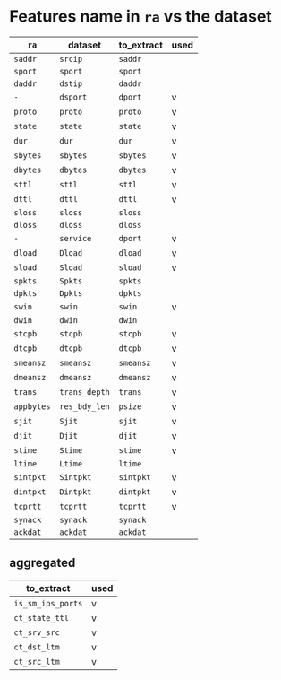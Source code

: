 # Features name in `ra` vs the dataset

|`ra`			|dataset		|to_extract		| used	|		
|-				|-				|-				|	-	|	
|`saddr`     	|`srcip`		|`saddr`		|		|
|`sport`		|`sport`		|`sport`	 	|		|
|`daddr`     	|`dstip`		|`daddr`	 	|		|
|`-`		  	|`dsport`		|`dport`	 	|	v	|
|`proto`		|`proto`		|`proto`	 	|	v	|
|`state`		|`state`		|`state`	 	|	v	|
|`dur`			|`dur`			|`dur`	 		|	v	|
|`sbytes`		|`sbytes`		|`sbytes`	 	|	v	|
|`dbytes`		|`dbytes`		|`dbytes`	 	|	v	|
|`sttl`			|`sttl`			|`sttl`	 		|	v	|
|`dttl`			|`dttl`			|`dttl`	 		|	v	|
|`sloss`		|`sloss`		|`sloss`	 	|		|
|`dloss`		|`dloss`		|`dloss`	 	|		|
|`-`		  	|`service`		|`dport`		|	v	|
|`dload`		|`Dload`		|`dload`	 	|	v	|
|`sload`		|`Sload`		|`sload`	 	|	v	|
|`spkts`		|`Spkts`		|`spkts`	 	|		|
|`dpkts`		|`Dpkts`		|`dpkts`	 	|		|
|`swin`			|`swin`			|`swin`	 		|	v	|
|`dwin`			|`dwin`			|`dwin`	 		|		|
|`stcpb`		|`stcpb`		|`stcpb`	 	|	v	|
|`dtcpb`		|`dtcpb`		|`dtcpb`	 	|	v	|
|`smeansz`		|`smeansz`		|`smeansz`	 	|	v	|
|`dmeansz`		|`dmeansz`		|`dmeansz`	 	|	v	|
|`trans`		|`trans_depth`	|`trans`		|	v	|
|`appbytes`		|`res_bdy_len`	|`psize`    	|	v	|
|`sjit`			|`Sjit`			|`sjit`	 		|	v	|
|`djit`			|`Djit`			|`djit`	 		|	v	|
|`stime`		|`Stime`		|`stime`	 	|	v	|
|`ltime`		|`Ltime`		|`ltime`	 	|		|
|`sintpkt`		|`Sintpkt`		|`sintpkt`	 	|	v	|
|`dintpkt`		|`Dintpkt`		|`dintpkt`	 	|	v	|
|`tcprtt`		|`tcprtt`		|`tcprtt`	 	|	v	|
|`synack`		|`synack`		|`synack`	 	|		|
|`ackdat`		|`ackdat`		|`ackdat`	 	|		|


## aggregated

|to_extract				| used	|		
|-						|	-	|	
|`is_sm_ips_ports`		|	v	|									
|`ct_state_ttl`			|	v	|	
|`ct_srv_src`			|	v	|
|`ct_dst_ltm`			|	v	|
|`ct_src_ltm`			|	v	|       



